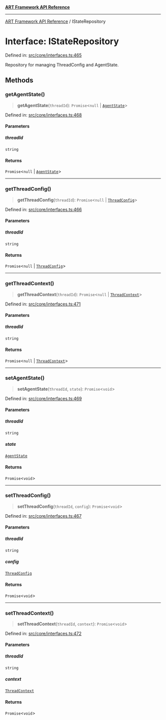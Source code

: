 [**ART Framework API Reference**](../README.md)

***

[ART Framework API Reference](../README.md) / IStateRepository

# Interface: IStateRepository

Defined in: [src/core/interfaces.ts:465](https://github.com/hashangit/ART/blob/a8524de337702d2ec210d86aff2464ac0aeed73e/src/core/interfaces.ts#L465)

Repository for managing ThreadConfig and AgentState.

## Methods

### getAgentState()

> **getAgentState**(`threadId`): `Promise`\<`null` \| [`AgentState`](AgentState.md)\>

Defined in: [src/core/interfaces.ts:468](https://github.com/hashangit/ART/blob/a8524de337702d2ec210d86aff2464ac0aeed73e/src/core/interfaces.ts#L468)

#### Parameters

##### threadId

`string`

#### Returns

`Promise`\<`null` \| [`AgentState`](AgentState.md)\>

***

### getThreadConfig()

> **getThreadConfig**(`threadId`): `Promise`\<`null` \| [`ThreadConfig`](ThreadConfig.md)\>

Defined in: [src/core/interfaces.ts:466](https://github.com/hashangit/ART/blob/a8524de337702d2ec210d86aff2464ac0aeed73e/src/core/interfaces.ts#L466)

#### Parameters

##### threadId

`string`

#### Returns

`Promise`\<`null` \| [`ThreadConfig`](ThreadConfig.md)\>

***

### getThreadContext()

> **getThreadContext**(`threadId`): `Promise`\<`null` \| [`ThreadContext`](ThreadContext.md)\>

Defined in: [src/core/interfaces.ts:471](https://github.com/hashangit/ART/blob/a8524de337702d2ec210d86aff2464ac0aeed73e/src/core/interfaces.ts#L471)

#### Parameters

##### threadId

`string`

#### Returns

`Promise`\<`null` \| [`ThreadContext`](ThreadContext.md)\>

***

### setAgentState()

> **setAgentState**(`threadId`, `state`): `Promise`\<`void`\>

Defined in: [src/core/interfaces.ts:469](https://github.com/hashangit/ART/blob/a8524de337702d2ec210d86aff2464ac0aeed73e/src/core/interfaces.ts#L469)

#### Parameters

##### threadId

`string`

##### state

[`AgentState`](AgentState.md)

#### Returns

`Promise`\<`void`\>

***

### setThreadConfig()

> **setThreadConfig**(`threadId`, `config`): `Promise`\<`void`\>

Defined in: [src/core/interfaces.ts:467](https://github.com/hashangit/ART/blob/a8524de337702d2ec210d86aff2464ac0aeed73e/src/core/interfaces.ts#L467)

#### Parameters

##### threadId

`string`

##### config

[`ThreadConfig`](ThreadConfig.md)

#### Returns

`Promise`\<`void`\>

***

### setThreadContext()

> **setThreadContext**(`threadId`, `context`): `Promise`\<`void`\>

Defined in: [src/core/interfaces.ts:472](https://github.com/hashangit/ART/blob/a8524de337702d2ec210d86aff2464ac0aeed73e/src/core/interfaces.ts#L472)

#### Parameters

##### threadId

`string`

##### context

[`ThreadContext`](ThreadContext.md)

#### Returns

`Promise`\<`void`\>
